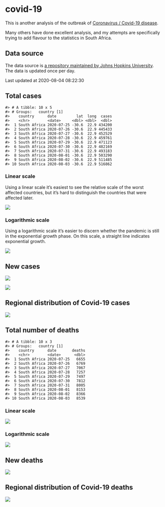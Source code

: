 
<!-- README.md is generated from README.Rmd. Please edit that file -->

# covid-19

<!-- badges: start -->

<!-- badges: end -->

This is another analysis of the outbreak of [Coronavirus / Covid-19
disease](https://en.wikipedia.org/wiki/Coronavirus_disease_2019).

Many others have done excellent analysis, and my attempts are
specifically trying to add flavour to the statistics in South Africa.

## Data source

The data source is [a repository maintained by Johns Hopkins
University](https://github.com/CSSEGISandData/COVID-19). The data is
updated once per day.

Last updated at 2020-08-04 08:22:30

## Total cases

    #> # A tibble: 10 x 5
    #> # Groups:   country [1]
    #>    country      date         lat  long  cases
    #>    <chr>        <date>     <dbl> <dbl>  <dbl>
    #>  1 South Africa 2020-07-25 -30.6  22.9 434200
    #>  2 South Africa 2020-07-26 -30.6  22.9 445433
    #>  3 South Africa 2020-07-27 -30.6  22.9 452529
    #>  4 South Africa 2020-07-28 -30.6  22.9 459761
    #>  5 South Africa 2020-07-29 -30.6  22.9 471123
    #>  6 South Africa 2020-07-30 -30.6  22.9 482169
    #>  7 South Africa 2020-07-31 -30.6  22.9 493183
    #>  8 South Africa 2020-08-01 -30.6  22.9 503290
    #>  9 South Africa 2020-08-02 -30.6  22.9 511485
    #> 10 South Africa 2020-08-03 -30.6  22.9 516862

### Linear scale

Using a linear scale it’s easiest to see the relative scale of the worst
affected countries, but it’s hard to distinguish the countries that were
affected later.

![](README_files/figure-gfm/unnamed-chunk-5-1.png)<!-- -->

### Logarithmic scale

Using a logarithmic scale it’s easier to discern whether the pandemic is
still in the exponential growth phase. On this scale, a straight line
indicates exponential growth.

![](README_files/figure-gfm/unnamed-chunk-6-1.png)<!-- -->

## New cases

![](README_files/figure-gfm/unnamed-chunk-7-1.png)<!-- -->

![](README_files/figure-gfm/unnamed-chunk-8-1.png)<!-- -->

## Regional distribution of Covid-19 cases

![](README_files/figure-gfm/unnamed-chunk-9-1.png)<!-- -->

## Total number of deaths

    #> # A tibble: 10 x 3
    #> # Groups:   country [1]
    #>    country      date       deaths
    #>    <chr>        <date>      <dbl>
    #>  1 South Africa 2020-07-25   6655
    #>  2 South Africa 2020-07-26   6769
    #>  3 South Africa 2020-07-27   7067
    #>  4 South Africa 2020-07-28   7257
    #>  5 South Africa 2020-07-29   7497
    #>  6 South Africa 2020-07-30   7812
    #>  7 South Africa 2020-07-31   8005
    #>  8 South Africa 2020-08-01   8153
    #>  9 South Africa 2020-08-02   8366
    #> 10 South Africa 2020-08-03   8539

### Linear scale

![](README_files/figure-gfm/unnamed-chunk-14-1.png)<!-- -->

### Logarithmic scale

![](README_files/figure-gfm/unnamed-chunk-15-1.png)<!-- -->

## New deaths

![](README_files/figure-gfm/unnamed-chunk-16-1.png)<!-- -->

## Regional distribution of Covid-19 deaths

![](README_files/figure-gfm/unnamed-chunk-17-1.png)<!-- -->
